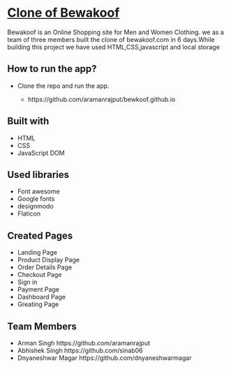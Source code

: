  <a href="https://bewkoof-aramanrajput.vercel.app/"><h1><strong>Clone of Bewakoof</strong></h1></a>

Bewakoof is an Online Shopping site for Men and Women Clothing.
we as a team of three members built the clone of bewakoof.com in 6 days.While building this project we have used HTML,CSS,javascript and local storage

## How to run the app?
<ul>
  <li>Clone the repo and run the app.</li>
  <ul>
    <li>https://github.com/aramanrajput/bewkoof.github.io</li>
   
  </ul>
</ul>



## Built with

<ul>
  
  <li>HTML</li>
  <li>CSS</li>
  <li>JavaScript DOM</li>
</ul>


## Used libraries
<ul>
  <li>Font awesome</li>
  <li>Google fonts</li>
  <li>designmodo</li>
  <li>Flaticon</li>

</ul>

## Created Pages 
<ul>
  <li>Landing Page</li>
  <li>Product Display Page</li>
 
  <li>Order Details Page</li>
  <li>Checkout Page</li>
  <li>Sign in</li>
  <li>Payment Page</li>
  <li>Dashboard Page</li>
  <li>Greating Page</li>
</ul>

## Team Members 
<ul>

 <li>Arman Singh	  https://github.com/aramanrajput</li>
 <li> Abhishek Singh  https://github.com/sinab06</li>
 <li>	Dnyaneshwar Magar https://github.com/dnyaneshwarmagar</li>

</ul>

